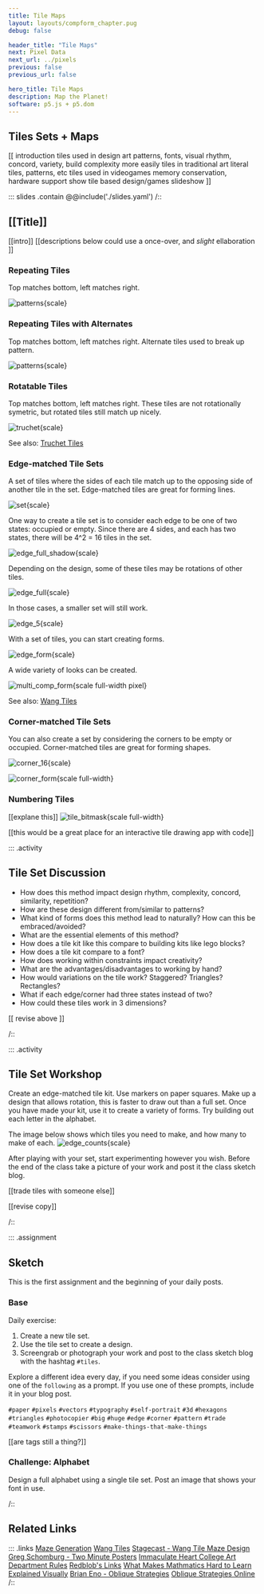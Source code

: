 ```yaml
---
title: Tile Maps
layout: layouts/compform_chapter.pug
debug: false

header_title: "Tile Maps"
next: Pixel Data
next_url: ../pixels
previous: false
previous_url: false

hero_title: Tile Maps
description: Map the Planet! 
software: p5.js + p5.dom
---
```


## Tiles Sets + Maps

[[
introduction
tiles used in design art
patterns, fonts, visual rhythm, concord, variety, build complexity more easily
tiles in traditional art
literal tiles, patterns, etc
tiles used in videogames
memory conservation, hardware support
show tile based design/games slideshow 
]]



::: slides .contain
@@include('./slides.yaml')
/::

## [[Title]]

[[intro]]
[[descriptions below could use a once-over, and _slight_ ellaboration ]]

### Repeating Tiles

Top matches bottom, left matches right.

![patterns](./figures/patterns.png){scale}


### Repeating Tiles with Alternates

Top matches bottom, left matches right. Alternate tiles used to break up pattern.

![patterns](./figures/patterns_alt.png){scale}

### Rotatable Tiles

Top matches bottom, left matches right. These tiles are not rotationally symetric, but rotated tiles still match up nicely.

![truchet](./figures/patterns_truchet.png){scale}

See also: [Truchet Tiles](https://en.wikipedia.org/wiki/Truchet_tiles)


### Edge-matched Tile Sets

A set of tiles where the sides of each tile match up to the opposing side of another tile in the set. Edge-matched tiles are great for forming lines.

![set](./figures/patterns_set.png){scale}

One way to create a tile set is to consider each edge to be one of two states: occupied or empty. Since there are 4 sides, and each has two states, there will be 4^2 = 16 tiles in the set.

![edge_full_shadow](./figures/edge_full_shadow.png){scale}

Depending on the design, some of these tiles may be rotations of other tiles.

![edge_full](./figures/edge_full.png){scale}

In those cases, a smaller set will still work.

![edge_5](./figures/edge_5.png){scale}

With a set of tiles, you can start creating forms.

![edge_form](./figures/edge_form.png){scale}

A wide variety of looks can be created.

![multi_comp_form](./figures/multi_comp_form.png){scale full-width pixel}

See also: [Wang Tiles](https://en.wikipedia.org/wiki/Wang_tile)

### Corner-matched Tile Sets

You can also create a set by considering the corners to be empty or occupied. Corner-matched tiles are great for forming shapes.

![corner_16](./figures/corner_16.png){scale}

![corner_form](./figures/corner_form.png){scale full-width}


### Numbering Tiles

[[explane this]]
![tile_bitmask](./figures/tile_bitmask.png){scale full-width}

[[this would be a great place for an interactive tile drawing app with code]]


::: .activity

## Tile Set Discussion

- How does this method impact design rhythm, complexity, concord, similarity, repetition?
- How are these design different from/similar to patterns?
- What kind of forms does this method lead to naturally? How can this be embraced/avoided?
- What are the essential elements of this method?
- How does a tile kit like this compare to building kits like lego blocks?
- How does a tile kit compare to a font?
- How does working within constraints impact creativity?
- What are the advantages/disadvantages to working by hand?
- How would variations on the tile work? Staggered? Triangles? Rectangles?
- What if each edge/corner had three states instead of two?
- How could these tiles work in 3 dimensions?

[[ revise above ]]

/::



::: .activity
## Tile Set Workshop

Create an edge-matched tile kit. Use markers on paper squares. Make up a design that allows rotation, this is faster to draw out than a full set. Once you have made your kit, use it to create a variety of forms. Try building out each letter in the alphabet.

The image below shows which tiles you need to make, and how many to make of each.
![edge_counts](./figures/edge_counts.png){scale}

After playing with your set, start experimenting however you wish. Before the end of the class take a picture of your work and post it the class sketch blog.

[[trade tiles with someone else]]

[[revise copy]]

/::

::: .assignment

## Sketch

This is the first assignment and the beginning of your daily posts.

### Base
Daily exercise:
1. Create a new tile set.
2. Use the tile set to create a design.
3. Screengrab or photograph your work and post to the class sketch blog with the hashtag `#tiles`.

Explore a different idea every day, if you need some ideas consider using one of the `following` as a prompt. If you use one of these prompts, include it in your blog post. 

`#paper` `#pixels` `#vectors` `#typography` `#self-portrait` `#3d` `#hexagons` `#triangles` `#photocopier` `#big` `#huge` `#edge` `#corner` `#pattern` `#trade` `#teamwork` `#stamps` `#scissors` `#make-things-that-make-things` 


[[are tags still a thing?]]


### Challenge: Alphabet
Design a full alphabet using a single tile set. Post an image that shows your font in use.

/::



## Related Links

::: .links
[Maze Generation](http://www.jamisbuck.org/mazes/)
[Wang Tiles](https://en.wikipedia.org/wiki/Wang_tile)
[Stagecast - Wang Tile Maze Design](http://www.cr31.co.uk/stagecast/wang/intro.html)
[Greg Schomburg - Two Minute Posters](http://designergroupies.com/twominuteposters/)
[Immaculate Heart College Art Department Rules](https://www.brainpickings.org/2012/08/10/10-rules-for-students-and-teachers-john-cage-corita-kent/)
[Redblob's Links](http://www-cs-students.stanford.edu/~amitp/gameprog.html#tiles)
[What Makes Mathmatics Hard to Learn](http://web.media.mit.edu/~minsky/OLPC-1.html)
[Explained Visually](http://setosa.io/ev/)
[Brian Eno - Oblique Strategies](https://en.wikipedia.org/wiki/Oblique_Strategies)
[Oblique Strategies Online](http://stoney.sb.org/eno/oblique.html)
/::
